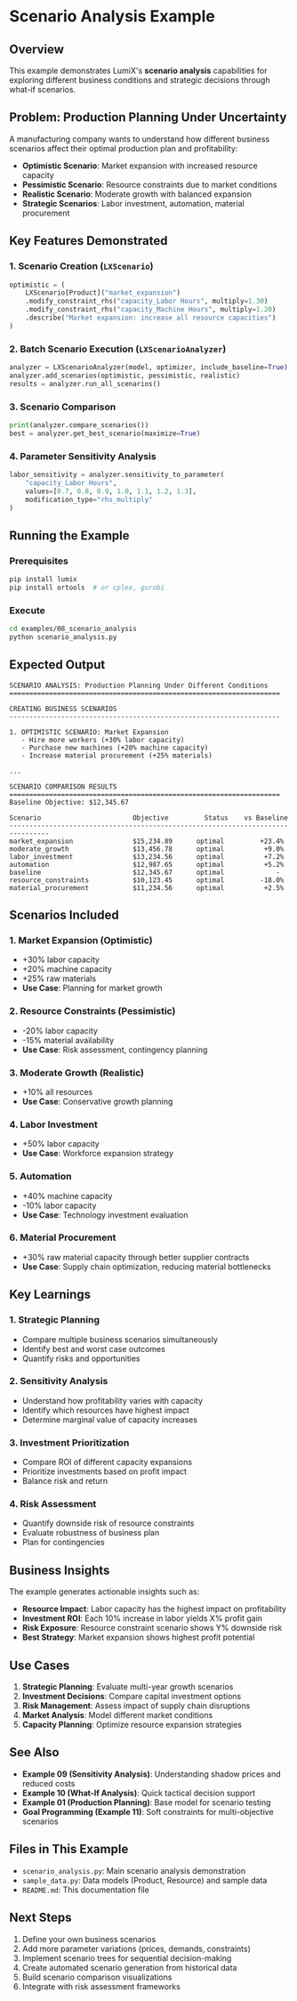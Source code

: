 # Scenario Analysis Example

## Overview

This example demonstrates LumiX's **scenario analysis** capabilities for exploring different business conditions and strategic decisions through what-if scenarios.

## Problem: Production Planning Under Uncertainty

A manufacturing company wants to understand how different business scenarios affect their optimal production plan and profitability:

- **Optimistic Scenario**: Market expansion with increased resource capacity
- **Pessimistic Scenario**: Resource constraints due to market conditions
- **Realistic Scenario**: Moderate growth with balanced expansion
- **Strategic Scenarios**: Labor investment, automation, material procurement

## Key Features Demonstrated

### 1. Scenario Creation (`LXScenario`)

```python
optimistic = (
    LXScenario[Product]("market_expansion")
    .modify_constraint_rhs("capacity_Labor Hours", multiply=1.30)
    .modify_constraint_rhs("capacity_Machine Hours", multiply=1.20)
    .describe("Market expansion: increase all resource capacities")
)
```

### 2. Batch Scenario Execution (`LXScenarioAnalyzer`)

```python
analyzer = LXScenarioAnalyzer(model, optimizer, include_baseline=True)
analyzer.add_scenarios(optimistic, pessimistic, realistic)
results = analyzer.run_all_scenarios()
```

### 3. Scenario Comparison

```python
print(analyzer.compare_scenarios())
best = analyzer.get_best_scenario(maximize=True)
```

### 4. Parameter Sensitivity Analysis

```python
labor_sensitivity = analyzer.sensitivity_to_parameter(
    "capacity_Labor Hours",
    values=[0.7, 0.8, 0.9, 1.0, 1.1, 1.2, 1.3],
    modification_type="rhs_multiply"
)
```

## Running the Example

### Prerequisites

```bash
pip install lumix
pip install ortools  # or cplex, gurobi
```

### Execute

```bash
cd examples/08_scenario_analysis
python scenario_analysis.py
```

## Expected Output

```
SCENARIO ANALYSIS: Production Planning Under Different Conditions
====================================================================

CREATING BUSINESS SCENARIOS
--------------------------------------------------------------------

1. OPTIMISTIC SCENARIO: Market Expansion
   - Hire more workers (+30% labor capacity)
   - Purchase new machines (+20% machine capacity)
   - Increase material procurement (+25% materials)

...

SCENARIO COMPARISON RESULTS
====================================================================
Baseline Objective: $12,345.67

Scenario                       Objective         Status    vs Baseline
--------------------------------------------------------------------------------
market_expansion               $15,234.89      optimal         +23.4%
moderate_growth                $13,456.78      optimal          +9.0%
labor_investment               $13,234.56      optimal          +7.2%
automation                     $12,987.65      optimal          +5.2%
baseline                       $12,345.67      optimal             -
resource_constraints           $10,123.45      optimal         -18.0%
material_procurement           $11,234.56      optimal          +2.5%
```

## Scenarios Included

### 1. **Market Expansion** (Optimistic)
- +30% labor capacity
- +20% machine capacity
- +25% raw materials
- **Use Case**: Planning for market growth

### 2. **Resource Constraints** (Pessimistic)
- -20% labor capacity
- -15% material availability
- **Use Case**: Risk assessment, contingency planning

### 3. **Moderate Growth** (Realistic)
- +10% all resources
- **Use Case**: Conservative growth planning

### 4. **Labor Investment**
- +50% labor capacity
- **Use Case**: Workforce expansion strategy

### 5. **Automation**
- +40% machine capacity
- -10% labor capacity
- **Use Case**: Technology investment evaluation

### 6. **Material Procurement**
- +30% raw material capacity through better supplier contracts
- **Use Case**: Supply chain optimization, reducing material bottlenecks

## Key Learnings

### 1. Strategic Planning
- Compare multiple business scenarios simultaneously
- Identify best and worst case outcomes
- Quantify risks and opportunities

### 2. Sensitivity Analysis
- Understand how profitability varies with capacity
- Identify which resources have highest impact
- Determine marginal value of capacity increases

### 3. Investment Prioritization
- Compare ROI of different capacity expansions
- Prioritize investments based on profit impact
- Balance risk and return

### 4. Risk Assessment
- Quantify downside risk of resource constraints
- Evaluate robustness of business plan
- Plan for contingencies

## Business Insights

The example generates actionable insights such as:

- **Resource Impact**: Labor capacity has the highest impact on profitability
- **Investment ROI**: Each 10% increase in labor yields X% profit gain
- **Risk Exposure**: Resource constraint scenario shows Y% downside risk
- **Best Strategy**: Market expansion shows highest profit potential

## Use Cases

1. **Strategic Planning**: Evaluate multi-year growth scenarios
2. **Investment Decisions**: Compare capital investment options
3. **Risk Management**: Assess impact of supply chain disruptions
4. **Market Analysis**: Model different market conditions
5. **Capacity Planning**: Optimize resource expansion strategies

## See Also

- **Example 09 (Sensitivity Analysis)**: Understanding shadow prices and reduced costs
- **Example 10 (What-If Analysis)**: Quick tactical decision support
- **Example 01 (Production Planning)**: Base model for scenario testing
- **Goal Programming (Example 11)**: Soft constraints for multi-objective scenarios

## Files in This Example

- `scenario_analysis.py`: Main scenario analysis demonstration
- `sample_data.py`: Data models (Product, Resource) and sample data
- `README.md`: This documentation file

## Next Steps

1. Define your own business scenarios
2. Add more parameter variations (prices, demands, constraints)
3. Implement scenario trees for sequential decision-making
4. Create automated scenario generation from historical data
5. Build scenario comparison visualizations
6. Integrate with risk assessment frameworks

